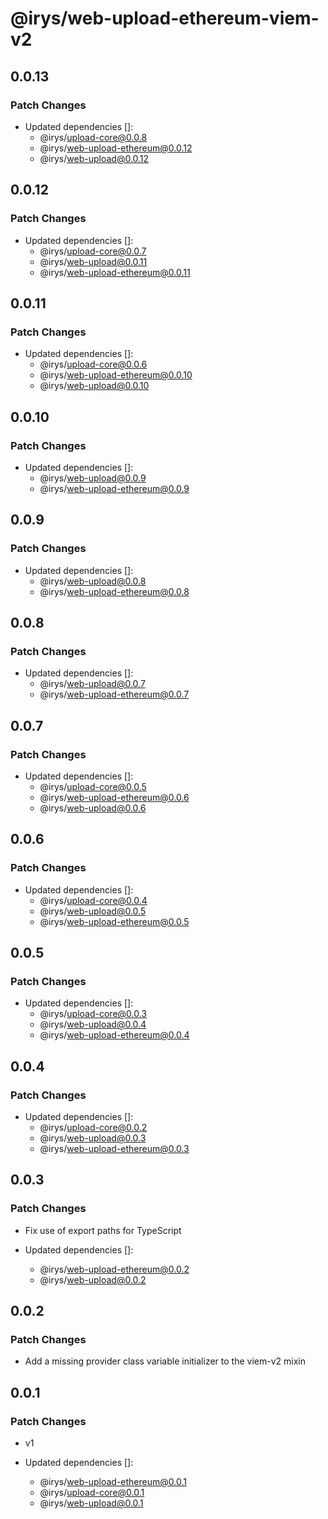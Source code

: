 # @irys/web-upload-ethereum-viem-v2

## 0.0.13

### Patch Changes

- Updated dependencies []:
  - @irys/upload-core@0.0.8
  - @irys/web-upload-ethereum@0.0.12
  - @irys/web-upload@0.0.12

## 0.0.12

### Patch Changes

- Updated dependencies []:
  - @irys/upload-core@0.0.7
  - @irys/web-upload@0.0.11
  - @irys/web-upload-ethereum@0.0.11

## 0.0.11

### Patch Changes

- Updated dependencies []:
  - @irys/upload-core@0.0.6
  - @irys/web-upload-ethereum@0.0.10
  - @irys/web-upload@0.0.10

## 0.0.10

### Patch Changes

- Updated dependencies []:
  - @irys/web-upload@0.0.9
  - @irys/web-upload-ethereum@0.0.9

## 0.0.9

### Patch Changes

- Updated dependencies []:
  - @irys/web-upload@0.0.8
  - @irys/web-upload-ethereum@0.0.8

## 0.0.8

### Patch Changes

- Updated dependencies []:
  - @irys/web-upload@0.0.7
  - @irys/web-upload-ethereum@0.0.7

## 0.0.7

### Patch Changes

- Updated dependencies []:
  - @irys/upload-core@0.0.5
  - @irys/web-upload-ethereum@0.0.6
  - @irys/web-upload@0.0.6

## 0.0.6

### Patch Changes

- Updated dependencies []:
  - @irys/upload-core@0.0.4
  - @irys/web-upload@0.0.5
  - @irys/web-upload-ethereum@0.0.5

## 0.0.5

### Patch Changes

- Updated dependencies []:
  - @irys/upload-core@0.0.3
  - @irys/web-upload@0.0.4
  - @irys/web-upload-ethereum@0.0.4

## 0.0.4

### Patch Changes

- Updated dependencies []:
  - @irys/upload-core@0.0.2
  - @irys/web-upload@0.0.3
  - @irys/web-upload-ethereum@0.0.3

## 0.0.3

### Patch Changes

- Fix use of export paths for TypeScript

- Updated dependencies []:
  - @irys/web-upload-ethereum@0.0.2
  - @irys/web-upload@0.0.2

## 0.0.2

### Patch Changes

- Add a missing provider class variable initializer to the viem-v2 mixin

## 0.0.1

### Patch Changes

- v1

- Updated dependencies []:
  - @irys/web-upload-ethereum@0.0.1
  - @irys/upload-core@0.0.1
  - @irys/web-upload@0.0.1
